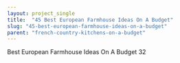 ```yaml
---
layout: project_single
title:  "45 Best European Farmhouse Ideas On A Budget"
slug: "45-best-european-farmhouse-ideas-on-a-budget"
parent: "french-country-kitchens-on-a-budget"
---
```

Best European Farmhouse Ideas On A Budget 32